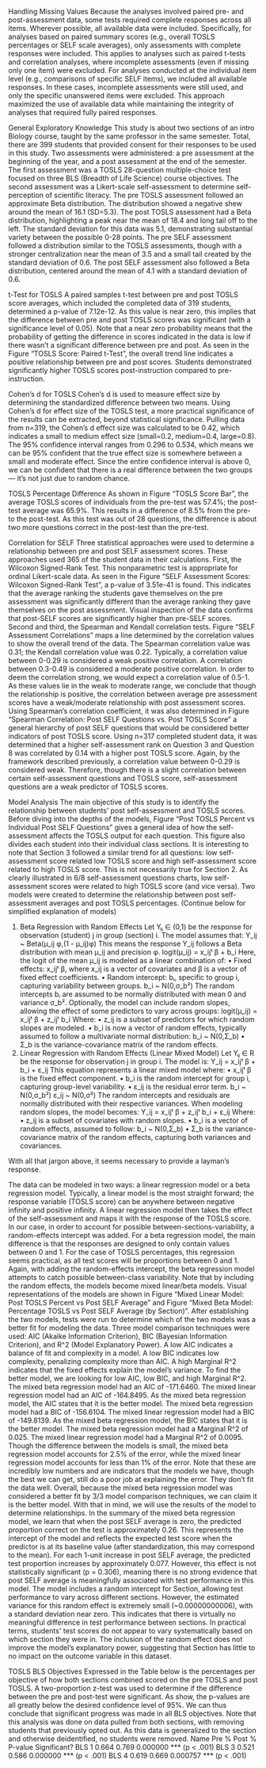 Handling Missing Values
Because the analyses involved paired pre- and post-assessment data, some tests required complete responses across all items. Wherever possible, all available data were included. Specifically, for analyses based on paired summary scores (e.g., overall TOSLS percentages or SELF scale averages), only assessments with complete responses were included. This applies to analyses such as paired t-tests and correlation analyses, where incomplete assessments (even if missing only one item) were excluded. For analyses conducted at the individual item level (e.g., comparisons of specific SELF items), we included all available responses. In these cases, incomplete assessments were still used, and only the specific unanswered items were excluded. This approach maximized the use of available data while maintaining the integrity of analyses that required fully paired responses.

General Exploratory Knowledge
	This study is about two sections of an intro Biology course, taught by the same professor in the same semester. Total, there are 399 students that provided consent for their responses to be used in this study. Two assessments were administered: a pre assessment at the beginning of the year, and a post assessment at the end of the semester. The first assessment was a TOSLS 28-question multiple-choice test focused on three BLS (Breadth of Life Science) course objectives. The second assessment was a Likert-scale self-assessment to determine self-perception of scientific literacy. 
	The pre TOSLS assessment followed an approximate Beta distribution. The distribution showed a negative shew around the mean of 16.1 (SD=5.3). The post TOSLS assessment had a Beta distribution, highlighting a peak near the mean of 18.4 and long tail off to the left. The standard deviation for this data was 5.1, demonstrating substantial variety between the possible 0-28 points. 
	The pre SELF assessment followed a distribution similar to the TOSLS assessments, though with a stronger centralization near the mean of 3.5 and a small tail created by the standard deviation of 0.6. The post SELF assessment also followed a Beta distribution, centered around the mean of 4.1 with a standard deviation of 0.6.

t-Test for TOSLS
	A paired samples t-test between pre and post TOSLS score averages, which included the completed data of 319 students, determined a p-value of 7.12e-12. As this value is near zero, this implies that the difference between pre and post TOSLS scores was significant (with a significance level of 0.05). Note that a near zero probability means that the probability of getting the difference in scores indicated in the data is low if there wasn’t a significant difference between pre and post. As seen in the Figure “TOSLS Score: Paired t-Test”, the overall trend line indicates a positive relationship between pre and post scores. Students demonstrated significantly higher TOSLS scores post-instruction compared to pre-instruction.

Cohen’s d for TOSLS
Cohen’s d is used to measure effect size by determining the standardized difference between two means. Using Cohen’s d for effect size of the TOSLS test, a more practical significance of the results can be extracted, beyond statistical significance. Pulling data from n=319, the Cohen’s d effect size was calculated to be 0.42, which indicates a small to medium effect size (small=0.2, medium=0.4, large=0.8). The 95% confidence interval ranges from 0.296 to 0.534, which means we can be 95% confident that the true effect size is somewhere between a small and moderate effect. Since the entire confidence interval is above 0, we can be confident that there is a real difference between the two groups — it’s not just due to random chance. 

TOSLS Percentage Difference
	As shown in Figure “TOSLS Score Bar”, the average TOSLS scores of individuals from the pre-test was 57.4%; the post-test average was 65.9%. This results in a difference of 8.5% from the pre- to the post-test. As this test was out of 28 questions, the difference is about two more questions correct in the post-test than the pre-test.

Correlation for SELF
	Three statistical approaches were used to determine a relationship between pre and post SELF assessment scores. These approaches used 365 of the student data in their calculations. First, the Wilcoxon Signed-Rank Test. This nonparametric test is appropriate for ordinal Likert-scale data. As seen in the Figure “SELF Assessment Scores: Wilcoxon Signed-Rank Test”, a p-value of 3.51e-41 is found. This indicates that the average ranking the students gave themselves on the pre assessment was significantly different than the average ranking they gave themselves on the post assessment. Visual inspection of the data confirms that post-SELF scores are significantly higher than pre-SELF scores.
	Second and third, the Spearman and Kendall correlation tests. Figure “SELF Assessment Correlations” maps a line determined by the correlation values to show the overall trend of the data. The Spearman correlation value was 0.31; the Kendall correlation value was 0.22. Typically, a correlation value between 0-0.29 is considered a weak positive correlation. A correlation between 0.3-0.49 is considered a moderate positive correlation. In order to deem the correlation strong, we would expect a correlation value of 0.5-1. As these values lie in the weak to moderate range, we conclude that though the relationship is positive, the correlation between average pre assessment scores have a weak/moderate relationship with post assessment scores. 
	Using Spearman’s correlation coefficient, it was also determined in Figure “Spearman Correlation: Post SELF Questions vs. Post TOSLS Score” a general hierarchy of post SELF questions that would be considered better indicators of post TOSLS score. Using n=317 completed student data, it was determined that a higher self-assessment rank on Question 3 and Question 8 was correlated by 0.14 with a higher post TOSLS score. Again, by the framework described previously, a correlation value between 0-0.29 is considered weak. Therefore, though there is a slight correlation between certain self-assessment questions and TOSLS score, self-assessment questions are a weak predictor of TOSLS scores.

Model Analysis
	The main objective of this study is to identify the relationship between students’ post self-assessment and TOSLS scores. Before diving into the depths of the models, Figure “Post TOSLS Percent vs Individual Post SELF Questions” gives a general idea of how the self-assessment affects the TOSLS output for each question. This figure also divides each student into their individual class sections. It is interesting to note that Section 3 followed a similar trend for all questions: low self-assessment score related low TOSLS score and high self-assessment score related to high TOSLS score. This is not necessarily true for Section 2. As clearly illustrated in 6/8 self-assessment questions charts, low self-assessment scores were related to high TOSLS score (and vice versa). 
Two models were created to determine the relationship between post self-assessment averages and post TOSLS percentages. (Continue below for simplified explanation of models)
1. Beta Regression with Random Effects
Let Yᵢⱼ ∈ (0,1) be the response for observation (student) j in group (section) i. The model assumes that:
Y_ij ~ Beta(μ_ij φ,(1 - μ_ij)φ)
This means the response Y_ij follows a Beta distribution with mean μ_ij and precision φ.
logit(μ_ij) = x_ijᵗ β + b_i
Here, the logit of the mean μ_ij is modeled as a linear combination of:
• Fixed effects: x_ijᵗ β, where x_ij is a vector of covariates and β is a vector of fixed effect coefficients.
• Random intercept: bᵢ, specific to group i, capturing variability between groups.
b_i ~ N(0,σ_b²)
The random intercepts bᵢ are assumed to be normally distributed with mean 0 and variance σ_b².
Optionally, the model can include random slopes, allowing the effect of some predictors to vary across groups:
logit(μ_ij) = x_ijᵗ β + z_ijᵗ b_i
Where:
• z_ij is a subset of predictors for which random slopes are modeled.
• b_i is now a vector of random effects, typically assumed to follow a multivariate normal distribution:
b_i ~ N(0,Σ_b)
• Σ_b is the variance-covariance matrix of the random effects.
2. Linear Regression with Random Effects (Linear Mixed Model)
Let Yᵢⱼ ∈ R be the response for observation j in group i. The model is:
Y_ij = x_ijᵗ β + b_i + ε_ij
This equation represents a linear mixed model where:
• x_ijᵗ β is the fixed effect component.
• b_i is the random intercept for group i, capturing group-level variability.
• ε_ij is the residual error term.
b_i ~ N(0,σ_b²)
ε_ij ~ N(0,σ²)
The random intercepts and residuals are normally distributed with their respective variances.
When modeling random slopes, the model becomes:
Y_ij = x_ijᵗ β + z_ijᵗ b_i + ε_ij
Where:
• z_ij is a subset of covariates with random slopes.
• b_i is a vector of random effects, assumed to follow:
b_i ~ N(0,Σ_b)
• Σ_b is the variance-covariance matrix of the random effects, capturing both variances and covariances.

With all that jargon above, it seems necessary to provide a layman’s response.

The data can be modeled in two ways: a linear regression model or a beta regression model. Typically, a linear model is the most straight forward; the response variable (TOSLS score) can be anywhere between negative infinity and positive infinity. A linear regression model then takes the effect of the self-assessment and maps it with the response of the TOSLS score. In our case, in order to account for possible between-sections-variability, a random-effects intercept was added. For a beta regression model, the main difference is that the responses are designed to only contain values between 0 and 1. For the case of TOSLS percentages, this regression seems practical, as all test scores will be proportions between 0 and 1. Again, with adding the random-effects intercept, the beta regression model attempts to catch possible between-class variability. Note that by including the random effects, the models become mixed linear/beta models. Visual representations of the models are shown in Figure “Mixed Linear Model: Post TOSLS Percent vs Post SELF Average” and Figure “Mixed Beta Model: Percentage TOSLS vs Post SELF Average (by Section)”.
After establishing the two models, tests were run to determine which of the two models was a better fit for modeling the data. Three model comparison techniques were used: AIC (Akaike Information Criterion), BIC (Bayesian Information Criterion), and R^2 (Model Explanatory Power). A low AIC indicates a balance of fit and complexity in a model. A low BIC indicates low complexity, penalizing complexity more than AIC. A high Marginal R^2 indicates that the fixed effects explain the model’s variance. To find the better model, we are looking for low AIC, low BIC, and high Marginal R^2.
The mixed beta regression model had an AIC of -171.6460. The mixed linear regression model had an AIC of -164.8495. As the mixed beta regression model, the AIC states that it is the better model.
The mixed beta regression model had a BIC of -156.6104. The mixed linear regression model had a BIC of -149.8139. As the mixed beta regression model, the BIC states that it is the better model.
The mixed beta regression model had a Marginal R^2 of 0.025. The mixed linear regression model had a Marginal R^2 of 0.0095. Though the difference between the models is small, the mixed beta regression model accounts for 2.5% of the error, while the mixed linear regression model accounts for less than 1% of the error. Note that these are incredibly low numbers and are indicators that the models we have, though the best we can get, still do a poor job at explaining the error. They don’t fit the data well.
Overall, because the mixed beta regression model was considered a better fit by 3/3 model comparison techniques, we can claim it is the better model. With that in mind, we will use the results of the model to determine relationships.
In the summary of the mixed beta regression model, we learn that when the post SELF average is zero, the predicted proportion correct on the test is approximately 0.26. This represents the intercept of the model and reflects the expected test score when the predictor is at its baseline value (after standardization, this may correspond to the mean).
For each 1-unit increase in post SELF average, the predicted test proportion increases by approximately 0.077. However, this effect is not statistically significant (p = 0.306), meaning there is no strong evidence that post SELF average is meaningfully associated with test performance in this model. 
The model includes a random intercept for Section, allowing test performance to vary across different sections. However, the estimated variance for this random effect is extremely small (~0.00000000006), with a standard deviation near zero.
This indicates that there is virtually no meaningful difference in test performance between sections. In practical terms, students' test scores do not appear to vary systematically based on which section they were in. The inclusion of the random effect does not improve the model’s explanatory power, suggesting that Section has little to no impact on the outcome variable in this dataset.	

TOSLS BLS Objectives
	Expressed in the Table below is the percentages per objective of how both sections combined scored on the pre TOSLS and post TOSLS. A two-proportion z-test was used to determine if the difference between the pre and post-test were significant. As show, the p-values are all greatly below the desired confidence level of 95%. We can thus conclude that significant progress was made in all BLS objectives. Note that this analysis was done on data pulled from both sections, with removing students that previously opted out. As this data is generalized to the section and otherwise deidentified, no students were removed.
Name	Pre %	Post %	P-value	Significant?
BLS 1	0.664	0.769	0.000000	*** (p < .001)
BLS 3	0.521	0.586	0.000000	*** (p < .001)
BLS 4	0.619	0.669	0.000757	*** (p < .001)
